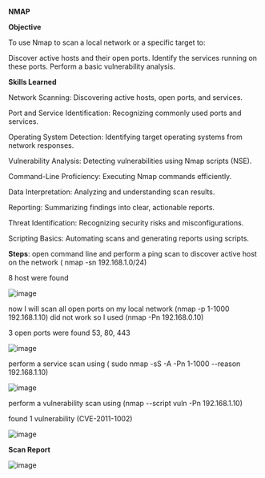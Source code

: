 **NMAP**

**Objective**

To use Nmap to scan a local network or a specific target to:

Discover active hosts and their open ports.
Identify the services running on these ports.
Perform a basic vulnerability analysis.

**Skills Learned**

Network Scanning: Discovering active hosts, open ports, and services.

Port and Service Identification: Recognizing commonly used ports and services.

Operating System Detection: Identifying target operating systems from network responses.

Vulnerability Analysis: Detecting vulnerabilities using Nmap scripts (NSE).

Command-Line Proficiency: Executing Nmap commands efficiently.

Data Interpretation: Analyzing and understanding scan results.

Reporting: Summarizing findings into clear, actionable reports.

Threat Identification: Recognizing security risks and misconfigurations.

Scripting Basics: Automating scans and generating reports using scripts.

**Steps**:
open command line and perform a ping scan to discover active host on the network ( nmap -sn 192.168.1.0/24)

8 host were found

![image](https://github.com/user-attachments/assets/f5ec890f-2f1d-4edc-97ac-81a19dabf991)

now I will scan all open ports on my local network (nmap -p 1-1000 192.168.1.10) did not work so I used (nmap -Pn 192.168.0.10)

3 open ports were found 53, 80, 443

![image](https://github.com/user-attachments/assets/21fd403d-87e2-484e-b85e-cc2009a0e7ac)

perform a service scan using ( sudo nmap -sS -A -Pn 1-1000 --reason 192.168.1.10)

![image](https://github.com/user-attachments/assets/e74e02db-14ce-4085-b0e1-833e7fab5113)

perform a vulnerability scan  using (nmap --script vuln -Pn 192.168.1.10)

found 1 vulnerability (CVE-2011-1002)

![image](https://github.com/user-attachments/assets/150fadfa-de86-4191-8923-40fdecba8341)


**Scan Report**

![image](https://github.com/user-attachments/assets/13ea753d-31d3-4a37-9756-f64cb2f1c2f3)



